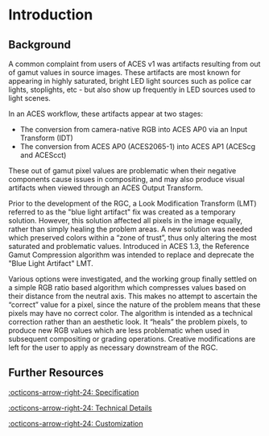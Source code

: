 Introduction
============

Background
----------
A common complaint from users of ACES v1 was artifacts resulting from out of gamut values in source images. These artifacts are most known for appearing in highly saturated, bright LED light sources such as police car lights, stoplights, etc - but also show up frequently in LED sources used to light scenes. 

In an ACES workflow, these artifacts appear at two stages:

- The conversion from camera-native RGB into ACES AP0 via an Input Transform (IDT)
- The conversion from ACES AP0 (ACES2065-1) into ACES AP1 (ACEScg and ACEScct)

These out of gamut pixel values are problematic when their negative components cause issues in compositing, and may also produce visual artifacts when viewed through an ACES Output Transform.

Prior to the development of the RGC, a Look Modification Transform (LMT) referred to as the "blue light artifact" fix was created as a temporary solution. However,  this solution affected all pixels in the image equally, rather than simply healing the problem areas. A new solution was needed which preserved colors within a “zone of trust”, thus only altering the most saturated and problematic values. Introduced in ACES 1.3, the Reference Gamut Compression algorithm was intended to replace and deprecate the "Blue Light Artifact" LMT.

Various options were investigated, and the working group finally settled on a simple RGB ratio based algorithm which compresses values based on their distance from the neutral axis. This makes no attempt to ascertain the “correct” value for a pixel, since the nature of the problem means that these pixels may have no correct color. The algorithm is intended as a technical correction rather than an aesthetic look. It “heals” the problem pixels, to produce new RGB values which are less problematic when used in subsequent compositing or grading operations. Creative modifications are left for the user to apply as necessary downstream of the RGC.


Further Resources
--------------------

[:octicons-arrow-right-24: Specification](./specification/index.md)

[:octicons-arrow-right-24: Technical Details](#)

[:octicons-arrow-right-24: Customization](#)